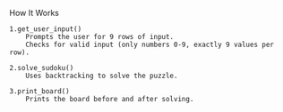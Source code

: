How It Works

    1.get_user_input()
        Prompts the user for 9 rows of input.
        Checks for valid input (only numbers 0-9, exactly 9 values per row).

    2.solve_sudoku()
        Uses backtracking to solve the puzzle.

    3.print_board()
        Prints the board before and after solving.
